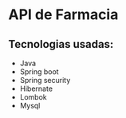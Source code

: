 # API de Farmacia

## Tecnologias usadas:
- Java
- Spring boot
- Spring security
- Hibernate
- Lombok
- Mysql